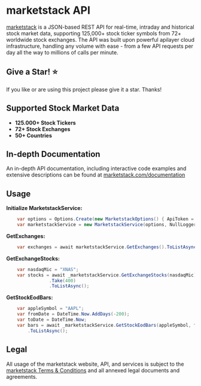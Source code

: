 # marketstack API

[marketstack](https://marketstack.com) is a JSON-based REST API for real-time, intraday and historical stock market data, supporting 125,000+ stock ticker symbols from 72+ worldwide stock exchanges. The API was built upon powerful apilayer cloud infrastructure, handling any volume with ease - from a few API requests per day all the way to millions of calls per minute.

## Give a Star! :star:
If you like or are using this project please give it a star. Thanks!

## Supported Stock Market Data

* **125.000+ Stock Tickers**
* **72+ Stock Exchanges**
* **50+ Countries**

## In-depth Documentation

An in-depth API documentation, including interactive code examples and extensive descriptions can be found at [marketstack.com/documentation](https://marketstack.com/documentation)

## Usage

**Initialize MarketstackService:**
```c#
    var options = Options.Create(new MarketstackOptions() { ApiToken = "a49b6cfd943daff80bfd2d5103d787fb"});
    var marketstackService = new MarketstackService(options, NullLogger<MarketstackService>.Instance);    
```

**GetExchanges:**
```c#
    var exchanges = await marketstackService.GetExchanges().ToListAsync();
```

**GetExchangeStocks:**
```c#
    var nasdaqMic = "XNAS";
    var stocks = await _marketstackService.GetExchangeStocks(nasdaqMic)
                .Take(400)
                .ToListAsync();
```    
    
**GetStockEodBars:**
```c#
    var appleSymbol = "AAPL";
    var fromDate = DateTime.Now.AddDays(-200);
    var toDate = DateTime.Now;
    var bars = await _marketstackService.GetStockEodBars(appleSymbol, fromDate, toDate)
        .ToListAsync();       
```

## Legal

All usage of the marketstack website, API, and services is subject to the [marketstack Terms & Conditions](https://marketstack.com/terms) and all annexed legal documents and agreements.
